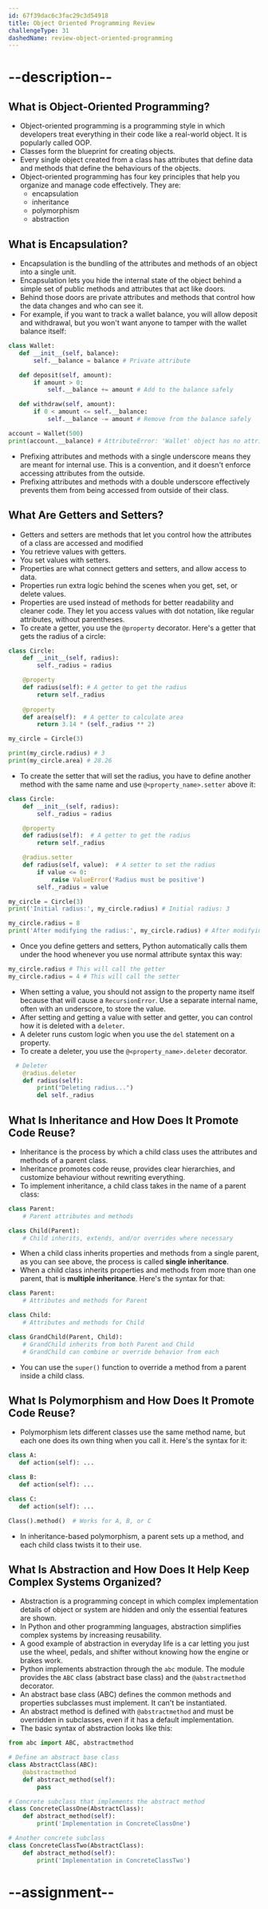 ```yaml
---
id: 67f39dac6c3fac29c3d54918
title: Object Oriented Programming Review
challengeType: 31
dashedName: review-object-oriented-programming
---
```


# --description--

## What is Object-Oriented Programming?

- Object-oriented programming is a programming style in which developers treat everything in their code like a real-world object. It is popularly called OOP.
- Classes form the blueprint for creating objects.
- Every single object created from a class has attributes that define data and methods that define the behaviours of the objects.
- Object-oriented programming has four key principles that help you organize and manage code effectively. They are:
  - encapsulation
  - inheritance
  - polymorphism
  - abstraction

## What is Encapsulation?

- Encapsulation is the bundling of the attributes and methods of an object into a single unit.
- Encapsulation lets you hide the internal state of the object behind a simple set of public methods and attributes that act like doors.
- Behind those doors are private attributes and methods that control how the data changes and who can see it.
- For example, if you want to track a wallet balance, you will allow deposit and withdrawal, but you won't want anyone to tamper with the wallet balance itself:

```py
class Wallet:
   def __init__(self, balance):
       self.__balance = balance # Private attribute

   def deposit(self, amount):
       if amount > 0:
           self.__balance += amount # Add to the balance safely

   def withdraw(self, amount):
       if 0 < amount <= self.__balance:
           self.__balance -= amount # Remove from the balance safely

account = Wallet(500)
print(account.__balance) # AttributeError: 'Wallet' object has no attribute '__balance'
```

- Prefixing attributes and methods with a single underscore means they are meant for internal use. This is a convention, and it doesn't enforce accessing attributes from the outside.
- Prefixing attributes and methods with a double underscore effectively prevents them from being accessed from outside of their class.

## What Are Getters and Setters?

- Getters and setters are methods that let you control how the attributes of a class are accessed and modified
- You retrieve values with getters.
- You set values with setters.
- Properties are what connect getters and setters, and allow access to data.
- Properties run extra logic behind the scenes when you get, set, or delete values.
- Properties are used instead of methods for better readability and cleaner code. They let you access values with dot notation, like regular attributes, without parentheses.
- To create a getter, you use the `@property` decorator. Here's a getter that gets the radius of a circle:

```py
class Circle:
    def __init__(self, radius):
        self._radius = radius

    @property
    def radius(self): # A getter to get the radius
        return self._radius
  
    @property
    def area(self):  # A getter to calculate area
        return 3.14 * (self._radius ** 2)

my_circle = Circle(3)

print(my_circle.radius) # 3
print(my_circle.area) # 28.26
```

- To create the setter that will set the radius, you have to define another method with the same name and use `@<property_name>.setter` above it:

```py
class Circle:
    def __init__(self, radius):
        self._radius = radius

    @property
    def radius(self):  # A getter to get the radius
        return self._radius

    @radius.setter
    def radius(self, value):  # A setter to set the radius
        if value <= 0:
            raise ValueError('Radius must be positive')
        self._radius = value

my_circle = Circle(3)
print('Initial radius:', my_circle.radius) # Initial radius: 3

my_circle.radius = 8
print('After modifying the radius:', my_circle.radius) # After modifying the radius: 8
```

- Once you define getters and setters, Python automatically calls them under the hood whenever you use normal attribute syntax this way:

```py
my_circle.radius # This will call the getter
my_circle.radius = 4 # This will call the setter
```

- When setting a value, you should not assign to the property name itself because that will cause a `RecursionError`. Use a separate internal name, often with an underscore, to store the value.
- After setting and getting a value with setter and getter, you can control how it is deleted with a `deleter`.
- A deleter runs custom logic when you use the `del` statement on a property.
- To create a deleter, you use the `@<property_name>.deleter` decorator.

```py
  # Deleter
    @radius.deleter
    def radius(self):
        print("Deleting radius...")
        del self._radius
```

## What Is Inheritance and How Does It Promote Code Reuse?

- Inheritance is the process by which a child class uses the attributes and methods of a parent class.
- Inheritance promotes code reuse, provides clear hierarchies, and customize behaviour without rewriting everything.
- To implement inheritance, a child class takes in the name of a parent class:

```py
class Parent:
    # Parent attributes and methods

class Child(Parent):
    # Child inherits, extends, and/or overrides where necessary
```

- When a child class inherits properties and methods from a single parent, as you can see above, the process is called **single inheritance**.
- When a child class inherits properties and methods from more than one parent, that is **multiple inheritance**. Here's the syntax for that:

```py
class Parent:
    # Attributes and methods for Parent

class Child:
    # Attributes and methods for Child

class GrandChild(Parent, Child):
    # GrandChild inherits from both Parent and Child
    # GrandChild can combine or override behavior from each
```

- You can use the `super()` function to override a method from a parent inside a child class.

## What Is Polymorphism and How Does It Promote Code Reuse?

- Polymorphism lets different classes use the same method name, but each one does its own thing when you call it. Here's the syntax for it:

```py
class A:
   def action(self): ...

class B:
   def action(self): ...

class C:
   def action(self): ...

Class().method()  # Works for A, B, or C
```

- In inheritance-based polymorphism, a parent sets up a method, and each child class twists it to their use. 

## What Is Abstraction and How Does It Help Keep Complex Systems Organized?

- Abstraction is a programming concept in which complex implementation details of object or system are hidden and only the essential features are shown.
- In Python and other programming languages, abstraction simplifies complex systems by increasing reusability.
- A good example of abstraction in everyday life is a car letting you just use the wheel, pedals, and shifter without knowing how the engine or brakes work.
- Python implements abstraction through the `abc` module. The module provides the `ABC` class (abstract base class) and the `@abstractmethod` decorator.
- An abstract base class (ABC) defines the common methods and properties subclasses must implement. It can't be instantiated.
- An abstract method is defined with `@abstractmethod` and must be overridden in subclasses, even if it has a default implementation.
- The basic syntax of abstraction looks like this:

```py
from abc import ABC, abstractmethod

# Define an abstract base class
class AbstractClass(ABC):
    @abstractmethod
    def abstract_method(self):
        pass

# Concrete subclass that implements the abstract method
class ConcreteClassOne(AbstractClass):
    def abstract_method(self):
        print('Implementation in ConcreteClassOne')

# Another concrete subclass
class ConcreteClassTwo(AbstractClass):
    def abstract_method(self):
        print('Implementation in ConcreteClassTwo')
```

# --assignment--

